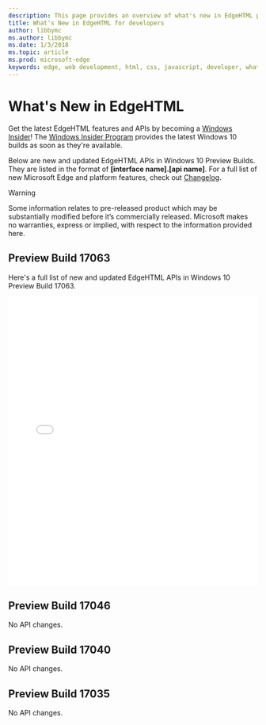 ```yaml
---
description: This page provides an overview of what's new in EdgeHTML preview builds for developers.
title: What's New in EdgeHTML for developers
author: libbymc
ms.author: libbymc
ms.date: 1/3/2018
ms.topic: article
ms.prod: microsoft-edge
keywords: edge, web development, html, css, javascript, developer, what's new in edge, new APIs in edge
---
```


# What's New in EdgeHTML

Get the latest EdgeHTML features and APIs by becoming a [Windows Insider](https://insider.windows.com/)! The [Windows Insider Program](https://insider.windows.com/) provides the latest Windows 10 builds as soon as they're available. 

Below are new and updated EdgeHTML APIs in Windows 10 Preview Builds. They are listed in the format of **[interface name].[api name]**. For a full list of new Microsoft Edge and platform features, check out [Changelog](https://developer.microsoft.com/microsoft-edge/platform/changelog/).

> [!WARNING] 
> Some information relates to pre-released product which may be substantially modified before it’s commercially released. Microsoft makes no warranties, express or implied, with respect to the information provided here.

## Preview Build 17063 
Here's a full list of new and updated EdgeHTML APIs in Windows 10 Preview Build 17063.

<iframe height='582' scrolling='no' title='EdgeHTML Preview Build 17063' src='//codepen.io/MicrosoftEdgeDocumentation/embed/Zadarz/?height=582theme-id=23761&default-tab=result&embed-version=2' frameborder='no' allowtransparency='true' allowfullscreen='true' style='width: 100%;'>See the Pen <a href='https://codepen.io/MicrosoftEdgeDocumentation/pen/Zadarz/'>EdgeHTML Preview Build 17063</a> by Microsoft Edge Docs (<a href='https://codepen.io/MicrosoftEdgeDocumentation'>@MicrosoftEdgeDocumentation</a>) on <a href='https://codepen.io'>CodePen</a>.</iframe>

## Preview Build 17046 
No API changes.

## Preview Build 17040 
No API changes.

## Preview Build 17035 
No API changes.
